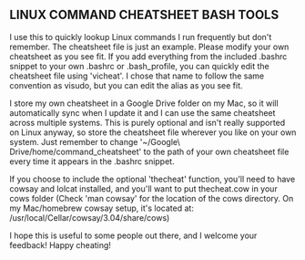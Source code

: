 LINUX COMMAND CHEATSHEET BASH TOOLS
---
I use this to quickly lookup Linux commands I run frequently but don't remember.  The cheatsheet file is just an example.  Please modify your own cheatsheet as you see fit.  If you add everything from the included .bashrc snippet to your own .bashrc or .bash_profile, you can quickly edit the cheatsheet file using 'vicheat'.  I chose that name to follow the same convention as visudo, but you can edit the alias as you see fit.  

I store my own cheatsheet in a Google Drive folder on my Mac, so it will automatically sync when I update it and I can use the same cheatsheet across multiple systems.  This is purely optional and isn't really supported on Linux anyway, so store the cheatsheet file wherever you like on your own system.  Just remember to change '~/Google\ Drive/home/command_cheatsheet' to the path of your own cheatsheet file every time it appears in the .bashrc snippet.

If you choose to include the optional 'thecheat' function, you'll need to have cowsay and lolcat installed, and you'll want to put thecheat.cow in your cows folder (Check 'man cowsay' for the location of the cows directory.  On my Mac/homebrew cowsay setup, it's located at: /usr/local/Cellar/cowsay/3.04/share/cows)

I hope this is useful to some people out there, and I welcome your feedback!  Happy cheating!